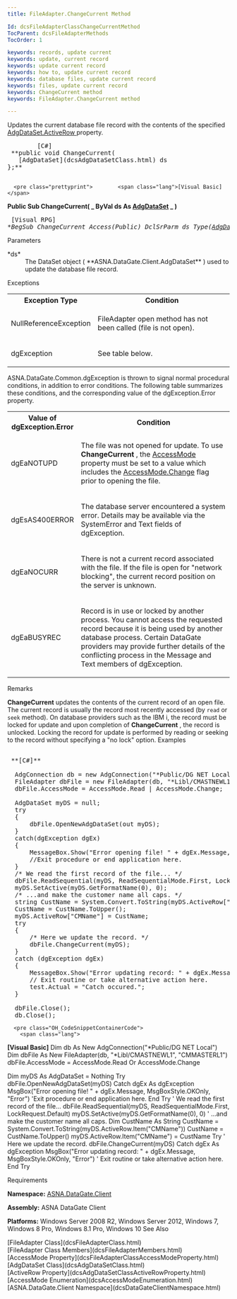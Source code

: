 ```yaml
---
title: FileAdapter.ChangeCurrent Method

Id: dcsFileAdapterClassChangeCurrentMethod
TocParent: dcsFileAdapterMethods
TocOrder: 1

keywords: records, update current
keywords: update, current record
keywords: update current record
keywords: how to, update current record
keywords: database files, update current record
keywords: files, update current record
keywords: ChangeCurrent method
keywords: FileAdapter.ChangeCurrent method

---
```


Updates the current database file record with the contents of the specified [ AdgDataSet.ActiveRow ](dcsAdgDataSetClassActiveRowProperty.html)property.
<pre class="prettyprint">        <span class="lang">[C#]</span>
 **public void ChangeCurrent(
   [AdgDataSet](dcsAdgDataSetClass.html) ds
};** 
      </pre>
      <pre class="prettyprint">        <span class="lang">[Visual Basic] </span>
 **Public Sub ChangeCurrent( _
   ByVal ds As [AdgDataSet](dcsAdgDataSetClass.html) _
)** 
      </pre>
      <pre class="prettyprint">        <span class="lang">[Visual RPG]</span>
 **BegSub ChangeCurrent Access(*Public)
   DclSrParm ds Type([AdgDataSet](dcsAdgDataSetClass.html))** 
      </pre>

Parameters

<dl>
        <dt>
 *ds* 
        </dt>
        <dd>The DataSet object ( **ASNA.DataGate.Client.AdgDataSet** ) used to 
						update the database file record.
					</dd>
</dl>

Exceptions

<table class="dtTABLE" id="table2" x-use-null-cells="x-use-null-cells" style="border-spacing: 0px;     x-cell-content-align: Top" cellspacing="0">
          <colgroup span="1">
            <col span="1" style="FONT-WEIGHT: bold; WIDTH: 30%" />
            <col span="1" style="WIDTH: 70%" />
          </colgroup>
          <tr>
            <th colspan="1" rowspan="1">
							Exception Type
						</th>
            <th colspan="1" rowspan="1">
							Condition
						</th>
          </tr>
          <tr>
            <td colspan="1" rowspan="1">

NullReferenceException
</td>
            <td colspan="1" rowspan="1">

FileAdapter open method has not been called (file is not open).
</td>
          </tr>
          <tr>
            <td colspan="1" rowspan="1">

dgException
</td>
            <td colspan="1" rowspan="1">

See table below.
</td>
          </tr>
</table>

ASNA.DataGate.Common.dgException is thrown to signal normal procedural conditions, in addition to error conditions. The following table summarizes these conditions, and the corresponding value of the dgException.Error property.
<br />

<table class="dtTABLE" id="Table5" x-use-null-cells="x-use-null-cells" style="border-spacing: 0px;     x-cell-content-align: Top" cellspacing="0">
          <colgroup span="1">
            <col span="1" style="FONT-WEIGHT: bold; WIDTH: 20%" />
            <col span="1" style="WIDTH: 70%" />
          </colgroup>
          <tr>
            <th colspan="1" rowspan="1">
							Value of
							<br />
							dgException.Error
						</th>
            <th colspan="1" rowspan="1">
							Condition
						</th>
          </tr>
          <tr>
            <td colspan="1" rowspan="1">

dgEaNOTUPD
</td>
            <td colspan="1" rowspan="1">

The file was not opened for update. To use **ChangeCurrent** , the [ AccessMode](dcsFileAdapterClassAccessModeProperty.html) property must be set to a value which includes the [ AccessMode.Change](dcsAccessModeEnumeration.html) flag prior to opening the file.
</td>
          </tr>
          <tr>
            <td colspan="1" rowspan="1">

dgEsAS400ERROR
</td>
            <td colspan="1" rowspan="1">

The database server encountered a system error. Details may be available via the SystemError and Text fields of dgException.
</td>
          </tr>
          <tr>
            <td colspan="1" rowspan="1">

dgEaNOCURR
</td>
            <td colspan="1" rowspan="1">

There is not a current record associated with the file. If the file is open for "network blocking", the current record position on the server is unknown.
</td>
          </tr>
          <tr>
            <td colspan="1" rowspan="1">

dgEaBUSYREC
</td>
            <td colspan="1" rowspan="1">

Record is in use or locked by another process. You cannot access the requested record because it is being used by another database process. Certain DataGate providers may provide further details of the conflicting process in the Message and Text members of dgException.
</td>
          </tr>
</table>

Remarks

<span> **ChangeCurrent** </span> updates the contents of the current record of an open file. The current record is usually the record most recently accessed (by <code>read</code> or <code>seek</code> method). On database providers such as the IBM i, the record must be locked for update and upon completion of <span> **ChangeCurrent** </span>, the record is unlocked. Locking the record for update is performed by reading or seeking to the record without specifying a "no lock" option.
Examples

<pre class="OH_CodeSnippetContainerCode">
        <span class="lang">
 **[C#]** 
        </span>
  AdgConnection db = new AdgConnection("*Public/DG NET Local");
  FileAdapter dbFile = new FileAdapter(db, "*Libl/CMASTNEWL1", "CMMASTERL1");
  dbFile.AccessMode = AccessMode.Read | AccessMode.Change;

  AdgDataSet myDS = null;
  try
  {
      dbFile.OpenNewAdgDataSet(out myDS);
  }
  catch(dgException dgEx)
  {
      MessageBox.Show("Error opening file! " + dgEx.Message, "Error");
      //Exit procedure or end application here.
  }
  /* We read the first record of the file... */
  dbFile.ReadSequential(myDS, ReadSequentialMode.First, LockRequest.Default);
  myDS.SetActive(myDS.GetFormatName(0), 0); 
  /* ...and make the customer name all caps. */
  string CustName = System.Convert.ToString(myDS.ActiveRow["CMName"]);
  CustName = CustName.ToUpper();
  myDS.ActiveRow["CMName"] = CustName;
  try
  {
      /* Here we update the record. */
      dbFile.ChangeCurrent(myDS);
  }
  catch (dgException dgEx)
  {
      MessageBox.Show("Error updating record: " + dgEx.Message, "Error.");
      // Exit routine or take alternative action here.
      test.Actual = "Catch occured.";
  }

  dbFile.Close();
  db.Close();</pre>
      <pre class="OH_CodeSnippetContainerCode">
        <span class="lang">
 **[Visual Basic]** 
        </span>
  Dim db As New AdgConnection("*Public/DG NET Local")
  Dim dbFile As New FileAdapter(db, "*Libl/CMASTNEWL1", "CMMASTERL1")
  dbFile.AccessMode = AccessMode.Read Or AccessMode.Change

  Dim myDS As AdgDataSet = Nothing
  Try
      dbFile.OpenNewAdgDataSet(myDS)
  Catch dgEx As dgException
      MsgBox("Error opening file! " + dgEx.Message, MsgBoxStyle.OKOnly, "Error")
      'Exit procedure or end application here.
  End Try
  ' We read the first record of the file... 
  dbFile.ReadSequential(myDS, ReadSequentialMode.First, LockRequest.Default)
  myDS.SetActive(myDS.GetFormatName(0), 0)
  ' ...and make the customer name all caps. 
  Dim CustName As String
  CustName = System.Convert.ToString(myDS.ActiveRow.Item("CMName"))
  CustName = CustName.ToUpper()
  myDS.ActiveRow.Item("CMName") = CustName
  Try
      ' Here we update the record. 
      dbFile.ChangeCurrent(myDS)
  Catch dgEx As dgException
      MsgBox("Error updating record: " + dgEx.Message, MsgBoxStyle.OKOnly, "Error")
      ' Exit routine or take alternative action here.
  End Try
</pre>

Requirements

**Namespace:** [ASNA.DataGate.Client](dcsDataGateClientNamespace.html) 

**Assembly:** ASNA DataGate Client

**Platforms:** Windows Server 2008 R2, Windows Server 2012, Windows 7, Windows 8 Pro, Windows 8.1 Pro, Windows 10
See Also

<dl />
      [FileAdapter Class](dcsFileAdapterClass.html)
      <br />
      [FileAdapter Class Members](dcsFileAdapterMembers.html)
      <br />
      [AccessMode Property](dcsFileAdapterClassAccessModeProperty.html)
      <br />
      [AdgDataSet Class](dcsAdgDataSetClass.html)
      <br />
      [ActiveRow Property](dcsAdgDataSetClassActiveRowProperty.html)
      <br />
      [AccessMode Enumeration](dcsAccessModeEnumeration.html)
      <br />
      [ASNA.DataGate.Client Namespace](dcsDataGateClientNamespace.html)

